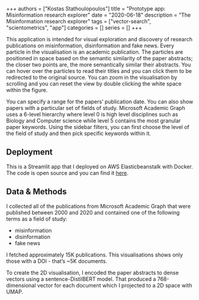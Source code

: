 +++
authors = ["Kostas Stathoulopoulos"]
title = "Prototype app: Misinformation research explorer"
date = "2020-06-18"
description = "The Misinformation research explorer"
tags = ["vector-search", "scientometrics", "app"]
categories = []
series = []
+++

This application is intended for visual exploration and discovery of research publications on misinformation, disinformation and fake news. Every particle in the visualisation is an academic publication. The particles are positioned in space based on the semantic similarity of the paper abstracts; the closer two points are, the more semantically similar their abstracts. You can hover over the particles to read their titles and you can click them to be redirected to the original source. You can zoom in the visualisation by scrolling and you can reset the view by double clicking the white space within the figure.

You can specify a range for the papers’ publication date. You can also show papers with a particular set of fields of study. Microsoft Academic Graph uses a 6-level hierarchy where level 0 is high level disciplines such as Biology and Computer science while level 5 contains the most granular paper keywords. Using the sidebar filters, you can first choose the level of the field of study and then pick specific keywords within it.

## Deployment

This is a Streamlit app that I deployed on AWS Elasticbeanstalk with Docker. The code is open source and you can find it [here](https://github.com/kstathou/misinformation-explorer).

## Data & Methods

I collected all of the publications from Microsoft Academic Graph that were published between 2000 and 2020 and contained one of the following terms as a field of study:

- misinformation
- disinformation
- fake news

I fetched approximately 15K publications. This visualisations shows only those with a DOI - that’s ~5K documents.

To create the 2D visualisation, I encoded the paper abstracts to dense vectors using a sentence-DistilBERT model. That produced a 768-dimensional vector for each document which I projected to a 2D space with UMAP.
